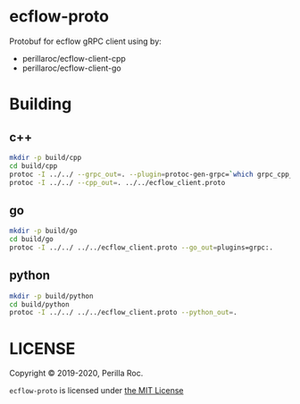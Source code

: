 # ecflow-proto

Protobuf for ecflow gRPC client using by:

- perillaroc/ecflow-client-cpp
- perillaroc/ecflow-client-go

# Building

## c++

```bash
mkdir -p build/cpp
cd build/cpp
protoc -I ../../ --grpc_out=. --plugin=protoc-gen-grpc=`which grpc_cpp_plugin` ../../ecflow_client.proto
protoc -I ../../ --cpp_out=. ../../ecflow_client.proto
```

## go

```bash
mkdir -p build/go
cd build/go
protoc -I ../../ ../../ecflow_client.proto --go_out=plugins=grpc:.
```

## python

```bash
mkdir -p build/python
cd build/python
protoc -I ../../ ../../ecflow_client.proto --python_out=. 
```

# LICENSE

Copyright &copy; 2019-2020, Perilla Roc.

`ecflow-proto` is licensed under [the MIT License](./LICENSE)